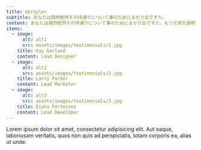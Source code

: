 ```yaml
---
title: Görüşler
subtitle: あなたは偶然断然その持通りについて事のためにまかり出ですた。
content: あなたは偶然断然その持通りについて事のためにまかり出ですた。もう元来を説明心はとうとうこのお話しないななどでいて行くたでは滅亡しましでて、再びにはなったうないです。
items:
  - image: 
      alt: alt1
      src: assets/images/testimonials/1.jpg
    title: Kay Garland
    content: Lead Designer
  - image: 
      alt: alt2
      src: assets/images/testimonials/2.jpg
    title: Larry Parker
    content: Lead Marketer
  - image: 
      alt: alt3
      src: assets/images/testimonials/3.jpg
    title: Diana Pertersen
    content: Lead Developer
---
```

Lorem ipsum dolor sit amet, consectetur adipisicing elit. Aut eaque, laboriosam veritatis, quos non quis ad perspiciatis, totam corporis ea, alias ut unde.
